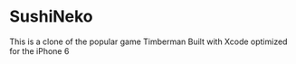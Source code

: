 # SushiNeko
This is a clone of the popular game Timberman
Built with Xcode optimized for the iPhone 6
